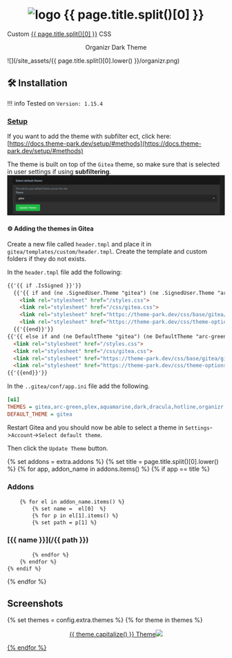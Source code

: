 <h1 align="center"> <img src="/site_assets/{{ page.title.split()[0].lower() }}/logo.png" alt="logo" width="30" height="30"> {{ page.title.split()[0] }}</h1>

Custom [{{ page.title.split()[0] }}](https://github.com/go-gitea/gitea) CSS

<p align="center"> Organizr Dark Theme </p>

![](/site_assets/{{ page.title.split()[0].lower() }}/organizr.png)


## 🛠️ Installation

!!! info
    Tested on `Version: 1.15.4`

### [Setup](/setup)

If you want to add the theme with subfilter ect, click here: [https://docs.theme-park.dev/setup/#methods](https://docs.theme-park.dev/setup/#methods)

The theme is built on top of the `Gitea` theme, so make sure that is selected in user settings if using **subfiltering**.
![select](/site_assets/gitea/select_theme.png)

#### ⚙️ Adding the themes in Gitea

Create a new file called `header.tmpl` and place it in `gitea/templates/custom/header.tmpl`. Create the template and custom folders if they do not exists.

In the `header.tmpl` file add the following:

```html
{{'{{ if .IsSigned }}'}}
  {{'{{ if and (ne .SignedUser.Theme "gitea") (ne .SignedUser.Theme "arc-green") }}'}}
    <link rel="stylesheet" href="/styles.css">
    <link rel="stylesheet" href="/css/gitea.css">
    <link rel="stylesheet" href="https://theme-park.dev/css/base/gitea/gitea-base.css">
    <link rel="stylesheet" href="https://theme-park.dev/css/theme-options/{{'{{.SignedUser.Theme}}'}}.css">
  {{'{{end}}'}}
{{'{{ else if and (ne DefaultTheme "gitea") (ne DefaultTheme "arc-green") }}'}}
  <link rel="stylesheet" href="/styles.css">
  <link rel="stylesheet" href="/css/gitea.css">
  <link rel="stylesheet" href="https://theme-park.dev/css/base/gitea/gitea-base.css">
  <link rel="stylesheet" href="https://theme-park.dev/css/theme-options/{{'{{DefaultTheme}}'}}.css">
{{'{{end}}'}}
```

In the `..gitea/conf/app.ini` file add the following.

```ini
[ui]
THEMES = gitea,arc-green,plex,aquamarine,dark,dracula,hotline,organizr,space-gray,hotpink,onedark,overseerr,nord
DEFAULT_THEME = gitea
```

Restart Gitea and you should now be able to select a theme in `Settings`->`Account`->`Select default theme`.

Then click the `Update Theme` button.

{% set addons = extra.addons %}
{% set title = page.title.split()[0].lower() %}
{% for app, addon_name in addons.items() %}
    {% if app  ==  title %}

### Addons

        {% for el in addon_name.items() %}
            {% set name =  el[0]  %}
            {% for p in el[1].items() %}
            {% set path = p[1] %}

### [{{ name }}](/{{ path }})

            {% endfor %}
        {% endfor %}
    {% endif %}
{% endfor %}

## Screenshots

{% set themes = config.extra.themes %}
{% for theme in themes %}
<p align="center">  
<a href="/site_assets/{{ page.title.split()[0].lower() }}/{{ theme }}.png">{{ theme.capitalize() }} Theme<img src="/site_assets/{{ page.title.split()[0].lower() }}/{{ theme }}.png"></img>
</p>
{% endfor %}
